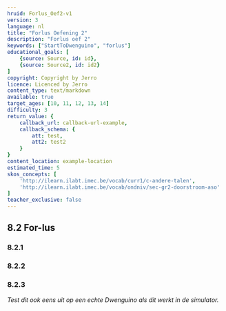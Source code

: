 ```yaml
---
hruid: Forlus_Oef2-v1
version: 3
language: nl
title: "Forlus Oefening 2"
description: "Forlus oef 2"
keywords: ["StartToDwenguino", "forlus"]
educational_goals: [
    {source: Source, id: id}, 
    {source: Source2, id: id2}
]
copyright: Copyright by Jerro
licence: Licenced by Jerro
content_type: text/markdown
available: true
target_ages: [10, 11, 12, 13, 14]
difficulty: 3
return_value: {
    callback_url: callback-url-example,
    callback_schema: {
        att: test,
        att2: test2
    }
}
content_location: example-location
estimated_time: 5
skos_concepts: [
    'http://ilearn.ilabt.imec.be/vocab/curr1/c-andere-talen', 
    'http://ilearn.ilabt.imec.be/vocab/ondniv/sec-gr2-doorstroom-aso'
]
teacher_exclusive: false
---
```

## 8.2 For-lus

### 8.2.1




### 8.2.2




### 8.2.3



*Test dit ook eens uit op een echte Dwenguino als dit werkt in de simulator.*